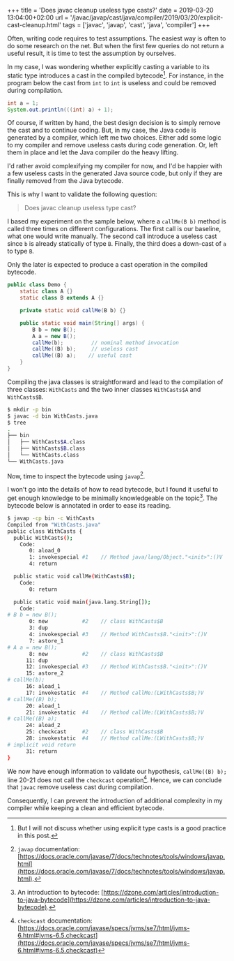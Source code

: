 +++
title = 'Does javac cleanup useless type casts?'
date = 2019-03-20 13:04:00+02:00
url = '/javac/javap/cast/java/compiler/2019/03/20/explicit-cast-cleanup.html'
tags = ['javac', 'javap', 'cast', 'java', 'compiler']
+++

Often, writing code requires to test assumptions.
The easiest way is often to do some research on the net.
But when the first few queries do not return a useful result, it is time to test the assumption by ourselves.

In my case, I was wondering whether explicitly casting a variable to its static type introduces a cast in the compiled bytecode[^1].
For instance, in the program below the cast from `int` to `int` is useless and could be removed during compilation.

```java
int a = 1;
System.out.println(((int) a) + 1);
```

Of course, if written by hand, the best design decision is to simply remove the cast and to continue coding.
But, in my case, the Java code is generated by a compiler, which left me two choices.
Either add some logic to my compiler and remove useless casts during code generation.
Or, left them in place and let the Java compiler do the heavy lifting.

I'd rather avoid complexifying my compiler for now, and I'd be happier with a few useless casts in the generated Java source code, but only if they are finally removed from the Java bytecode.

This is why I want to validate the following question:

> Does javac cleanup useless type cast?

<!--The second solution is (subjectively) better even if implies tradeoffs, for instance an harder to read generated code due to often useless casts scatered on the generated code
#, and more importantly, potential cast in the compile Java code (the assumption we want to validate in this post).

If this assumption is valid, I can consider this design decision viable (and this is a very personal and subjective opinion) and better than the complexification of my compiler logic.

In the rest of the article I want to explore how to valid the following hypothesis.

> Does `javac` remove useless cast during compilation. -->

I based my experiment on the sample below, where a `callMe(B b)` method is called three times on different configurations.
The first call is our baseline, what one would write manually. The second call introduce a useless cast since `b` is already statically of type `B`.
Finally, the third does a down-cast of `a` to type `B`.

Only the later is expected to produce a cast operation in the compiled bytecode.

```java
public class Demo {
    static class A {}
    static class B extends A {}

    private static void callMe(B b) {}

    public static void main(String[] args) {
        B b = new B();
        A a = new B();
        callMe(b);         // nominal method invocation
        callMe((B) b);     // useless cast
        callMe((B) a);    // useful cast
    }
}
```

Compiling the java classes is straightforward and lead to the compilation of three classes: `WithCasts` and the two inner classes `WithCasts$A` and `WithCasts$B`.

```bash
$ mkdir -p bin
$ javac -d bin WithCasts.java
$ tree
.
├── bin
│   ├── WithCasts$A.class
│   ├── WithCasts$B.class
│   └── WithCasts.class
└── WithCasts.java
```


Now, time to inspect the bytecode using `javap`[^2].

I won't go into the details of how to read bytecode, but I found it useful to get enough knowledge to be minimally knowledgeable on the topic[^3].
The bytecode below is annotated in order to ease its reading.

```bash
$ javap -cp bin -c WithCasts   
Compiled from "WithCasts.java"
public class WithCasts {
  public WithCasts();
    Code:
       0: aload_0
       1: invokespecial #1    // Method java/lang/Object."<init>":()V
       4: return

  public static void callMe(WithCasts$B);
    Code:
       0: return

  public static void main(java.lang.String[]);
    Code:
# B b = new B();
       0: new           #2    // class WithCasts$B
       3: dup
       4: invokespecial #3    // Method WithCasts$B."<init>":()V
       7: astore_1
# A a = new B();
       8: new           #2    // class WithCasts$B
      11: dup
      12: invokespecial #3    // Method WithCasts$B."<init>":()V
      15: astore_2
# callMe(b);
      16: aload_1
      17: invokestatic  #4    // Method callMe:(LWithCasts$B;)V
# callMe((B) b);
      20: aload_1
      21: invokestatic  #4    // Method callMe:(LWithCasts$B;)V
# callMe((B) a);
      24: aload_2
      25: checkcast     #2    // class WithCasts$B
      28: invokestatic  #4    // Method callMe:(LWithCasts$B;)V
# implicit void return
      31: return
}
```


We now have enough information to validate our hypothesis, `callMe((B) b);` line 20-21 does not call the `checkcast` operation[^4].
Hence, we can conclude that `javac` remove useless cast during compilation.

Consequently, I can prevent the introduction of additional complexity in my compiler while keeping a clean and efficient bytecode.

[^1]: But I will not discuss whether using explicit type casts is a good practice in this post.
[^2]: `javap` documentation: [https://docs.oracle.com/javase/7/docs/technotes/tools/windows/javap.html](https://docs.oracle.com/javase/7/docs/technotes/tools/windows/javap.html).
[^3]: An introduction to bytecode: [https://dzone.com/articles/introduction-to-java-bytecode](https://dzone.com/articles/introduction-to-java-bytecode).
[^4]: `checkcast` documentation: [https://docs.oracle.com/javase/specs/jvms/se7/html/jvms-6.html#jvms-6.5.checkcast](https://docs.oracle.com/javase/specs/jvms/se7/html/jvms-6.html#jvms-6.5.checkcast)